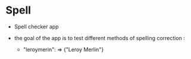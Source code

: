 # Spell

- Spell checker app

- the goal of the app is to test different methods of spelling correction :

  * "leroymerin":
                => {"Leroy Merlin"}

